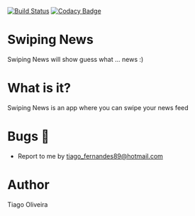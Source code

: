 [![Build Status](https://travis-ci.org/issuran/SwipingNews.svg?branch=master)](https://travis-ci.org/issuran/SwipingNews)
[![Codacy Badge](https://api.codacy.com/project/badge/Grade/db2e9dfb1e904d0883a5b6db90ce0d24)](https://www.codacy.com/manual/tiago_fernandes89/SwipingNews?utm_source=github.com&amp;utm_medium=referral&amp;utm_content=issuran/SwipingNews&amp;utm_campaign=Badge_Grade)

# Swiping News
Swiping News will show guess what ... news :)

# What is it?
Swiping News is an app where you can swipe your news feed

# Bugs :bug:
- Report to me by tiago_fernandes89@hotmail.com

# Author
Tiago Oliveira
